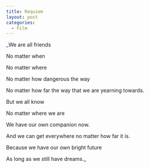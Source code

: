 ```yaml
---
title: Requiem
layout: post
categories:
  - Film
---
```

_We are all friends
  
No matter when
  
No matter where
  
No matter how dangerous the way
  
No matter how far the way that we are yearning towards.
  
But we all know
  
No matter where we are
  
We have our own companion now.
  
And we can get everywhere no matter how far it is.
  
Because we have our own bright future
  
As long as we still have dreams._